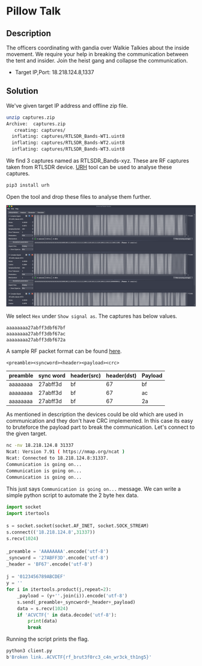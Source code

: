 # Pillow Talk

## Description

The officers coordinating with gandia over Walkie Talkies about the inside movement. We require your help in breaking the communication between the tent and insider. Join the heist gang and collapse the communication. 
* Target IP,Port: 18.218.124.8,1337

## Solution

We've given target IP address and offline zip file. 

```bash
unzip captures.zip
Archive:  captures.zip
   creating: captures/
  inflating: captures/RTLSDR_Bands-WT1.uint8  
  inflating: captures/RTLSDR_Bands-WT2.uint8  
  inflating: captures/RTLSDR_Bands-WT3.uint8
```

We find 3 captures named as RTLSDR_Bands-xyz. These are RF captures taken from RTLSDR device. [URH](https://github.com/jopohl/urh) tool can be used to analyse these captures.

```bash
pip3 install urh
```

Open the tool and drop these files to analyse them further. 

![](assets/urh.png)

We select `Hex` under `Show signal as`. The captures has below values.

```
aaaaaaaa27abff3dbf67bf
aaaaaaaa27abff3dbf67ac
aaaaaaaa27abff3dbf672a
```

A sample RF packet format can be found [here](https://software-dl.ti.com/simplelink/esd/simplelink_cc13x2_26x2_sdk/3.40.00.02/exports/docs/proprietary-rf/proprietary-rf-users-guide/proprietary-rf/packet-format.html#tab-packet-format-comparison). 

```
<preamble><syncword><header><payload><crc>
```

| preamble | sync word | header(src) | header(dst) | Payload |
| -------- | --------- | ----------- | ----------- | ------- |
| aaaaaaaa | 27abff3d  | bf          | 67          | bf      |
| aaaaaaaa | 27abff3d  | bf          | 67          | ac      |
| aaaaaaaa | 27abff3d  | bf          | 67          | 2a      |

As mentioned in description the devices could be old which are used in communication and they don't have CRC implemented. In this case its easy to bruteforce the payload part to break the communication. Let's connect to the given target. 

```bash
nc -nv 18.218.124.8 31337
Ncat: Version 7.91 ( https://nmap.org/ncat )
Ncat: Connected to 18.218.124.8:31337.
Communication is going on...
Communication is going on...
Communication is going on...
```

This just says `Communication is going on...` message. We can write a simple python script to automate the 2 byte hex data. 

```python
import socket
import itertools

s = socket.socket(socket.AF_INET, socket.SOCK_STREAM)
s.connect(('18.218.124.8',31337))
s.recv(1024)

_preamble = 'AAAAAAAA'.encode('utf-8')
_syncword = '27ABFF3D'.encode('utf-8')
_header = 'BF67'.encode('utf-8')

j = '0123456789ABCDEF'
y = ''
for i in itertools.product(j,repeat=2):
	_payload = (y+''.join(i)).encode('utf-8')
	s.send(_preamble+_syncword+_header+_payload)
	data = s.recv(1024)
	if 'ACVCTF{' in data.decode('utf-8'):
		print(data)
		break
```

Running the script prints the flag.

```bash
python3 client.py 
b'Broken link..ACVCTF{rf_brut3f0rc3_c4n_wr3ck_th1ng5}'
```

